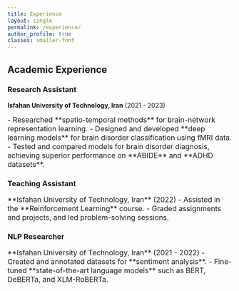 ```yaml
---
title: Experience
layout: single
permalink: /experience/
author_profile: true
classes: smaller-font 
---
```



## Academic Experience

### Research Assistant  
**Isfahan University of Technology, Iran** (2021 - 2023)  
<div style="font-size: 16px;">
- Researched **spatio-temporal methods** for brain-network representation learning.  
- Designed and developed **deep learning models** for brain disorder classification using fMRI data.  
- Tested and compared models for brain disorder diagnosis, achieving superior performance on **ABIDE** and **ADHD datasets**.  
</div>

### Teaching Assistant  
<div style="font-size: 16px;">
**Isfahan University of Technology, Iran** (2022)  
- Assisted in the **Reinforcement Learning** course.  
- Graded assignments and projects, and led problem-solving sessions.  
</div>

### NLP Researcher  
<div style="font-size: 16px;">
**Isfahan University of Technology, Iran** (2021 - 2022)  
- Created and annotated datasets for **sentiment analysis**.  
- Fine-tuned **state-of-the-art language models** such as BERT, DeBERTa, and XLM-RoBERTa.  
</div>

